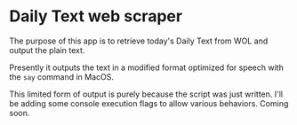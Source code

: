 # Daily Text web scraper

The purpose of this app is to retrieve today's Daily Text from WOL
and output the plain text.

Presently it outputs the text in a modified format optimized for
speech with the `say` command in MacOS.

This limited form of output is purely because the script was just
written. I'll be adding some console execution flags to allow various
behaviors. Coming soon.
